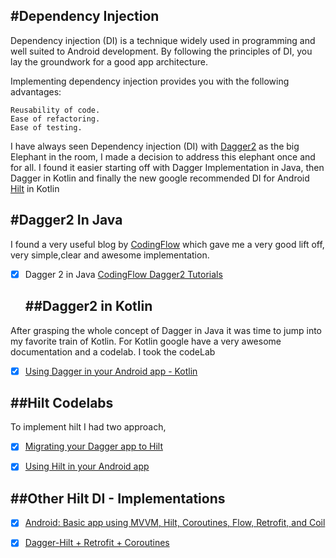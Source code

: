 #Dependency Injection
------
Dependency injection (DI) is a technique widely used in programming and well suited to Android development. 
By following the principles of DI, you lay the groundwork for a good app architecture.

Implementing dependency injection provides you with the following advantages:

    Reusability of code.
    Ease of refactoring.
    Ease of testing.
I have always seen Dependency injection (DI) with [Dagger2](https://dagger.dev/) as the big Elephant in the room, I made a decision to address this elephant once and for all. 
I found it easier starting off with Dagger Implementation in Java, then Dagger in Kotlin and finally the new google recommended DI for Android [Hilt](https://developer.android.com/training/dependency-injection/hilt-android) in Kotlin 

#Dagger2 In Java
---------
I found a very useful blog by [CodingFlow](https://codinginflow.com/tutorials/android/dagger-2) which gave me a very good lift off, very simple,clear and awesome implementation. 
- [x] Dagger 2 in Java [CodingFlow Dagger2 Tutorials](https://codinginflow.com/tutorials/android/dagger-2/part-1-introduction)

     ##Dagger2 in Kotlin
     ----------
After  grasping the whole concept of Dagger in Java it was time to jump into my favorite train of Kotlin.
For Kotlin google have a very awesome documentation and a codelab. I took the codeLab

- [x] [Using Dagger in your Android app - Kotlin](https://developer.android.com/codelabs/android-dagger#0)

##Hilt Codelabs
------------
To implement hilt I had two approach, 
  - [x]  [Migrating your Dagger app to Hilt](https://codelabs.developers.google.com/codelabs/android-dagger-to-hilt/)
  - [x]  [Using Hilt in your Android app](https://codelabs.developers.google.com/codelabs/android-hilt/) 
  
    
    


##Other Hilt DI  - Implementations
---------

- [x] [Android: Basic app using MVVM, Hilt, Coroutines, Flow, Retrofit, and Coil](https://levelup.gitconnected.com/android-basic-app-using-mvvm-hilt-coroutines-flow-retrofit-and-coil-433763542ee0)

- [x] [Dagger-Hilt + Retrofit + Coroutines](https://rahul9650ray.medium.com/dagger-hilt-retrofit-coroutines-9e8af89500ab)





